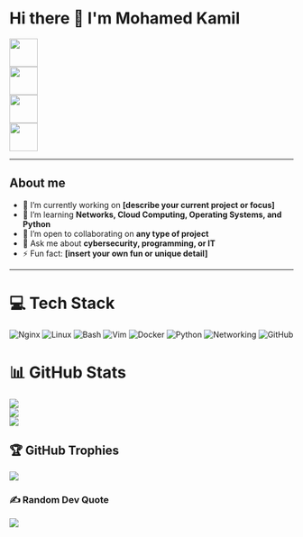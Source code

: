 # Hi there 👋 I'm **Mohamed Kamil**
<a href="https://mohamedkamil-hub.github.io/Portfolio/">
  <img src="https://img.shields.io/badge/website-portfolio-lightgrey" height="50">
</a><br>

<a href="https://www.linkedin.com/in/elkouarti/">
  <img src="https://img.shields.io/badge/-LinkedIn-0A66C2?logo=linkedin&logoColor=white" height="50">
</a><br>

<a href="https://x.com/milka_elk">
  <img src="https://img.shields.io/badge/-X-1DA1F2?logo=x&logoColor=white" height="50">
</a><br>

<a href="mailto:kouartikamil@gmail.com">
  <img src="https://img.shields.io/badge/-Email-D14836?logo=gmail&logoColor=white" height="50">
</a>


---

<picture>
  <source media="(prefers-color-scheme: dark)" srcset="https://raw.githubusercontent.com/MohamedKamil-hub/MohamedKamil-hub/main/assets/header-dark.png">

</picture>

## About me

* 🔭 I’m currently working on **[describe your current project or focus]**
* 🌱 I’m learning **Networks, Cloud Computing, Operating Systems, and Python**
* 👯 I’m open to collaborating on **any type of project**
* 💬 Ask me about **cybersecurity, programming, or IT**
* ⚡ Fun fact: **[insert your own fun or unique detail]**

---

# 💻 Tech Stack
![Nginx](https://img.shields.io/badge/nginx-%23009639.svg?style=flat&logo=nginx&logoColor=white)
![Linux](https://img.shields.io/badge/Linux-FCC624?style=flat&logo=linux&logoColor=black)
![Bash](https://img.shields.io/badge/bash-%23121011.svg?style=flat&logo=gnu-bash&logoColor=white)
![Vim](https://img.shields.io/badge/Vim-%23019733.svg?style=flat&logo=vim&logoColor=white)
![Docker](https://img.shields.io/badge/docker-%230db7ed.svg?style=flat&logo=docker&logoColor=white)
![Python](https://img.shields.io/badge/python-%2314354C.svg?style=flat&logo=python&logoColor=white)
![Networking](https://img.shields.io/badge/Networking-%23007ACC.svg?style=flat&logo=ethernet&logoColor=white)
![GitHub](https://img.shields.io/badge/GitHub-%23121011.svg?style=flat&logo=github&logoColor=white)




# 📊 GitHub Stats
![](https://github-readme-stats.vercel.app/api?username=MohamedKamil-hub&theme=calm&hide_border=true&include_all_commits=true&count_private=true)<br/>
![](https://github-readme-streak-stats.herokuapp.com/?user=MohamedKamil-hub&theme=calm&hide_border=true)<br/>
![](https://github-readme-stats.vercel.app/api/top-langs/?username=MohamedKamil-hub&theme=calm&hide_border=true&include_all_commits=true&count_private=true&layout=compact)

## 🏆 GitHub Trophies
![](https://github-profile-trophy.vercel.app/?username=MohamedKamil-hub&theme=radical&no-frame=true&no-bg=true&margin-w=4)

### ✍️ Random Dev Quote
![](https://quotes-github-readme.vercel.app/api?type=horizontal&theme=dark)


